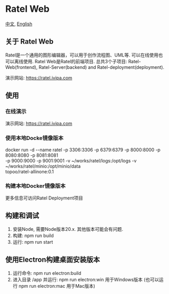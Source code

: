 # Ratel Web

[中文](README.md), [English](README.md)

## 关于 Ratel Web

Ratel是一个通用的图形编辑器，可以用于创作流程图、UML等. 可以在线使用也可以离线使用.
Ratel Web是Ratel的前端项目. 总共3个子项目: Ratel-Web(frontend), Ratel-Server(backend) and Ratel-deployment(deployment).

演示网站: <https://ratel.ivipa.com>

## 使用

### 在线演示

演示网站: <https://ratel.ivipa.com>

### 使用本地Docke镜像版本

docker run -d --name ratel -p 3306:3306 -p 6379:6379 -p 8000:8000 -p 8080:8080 -p 8081:8081 \
    -p 9000:9000 -p 9001:9001 -v ~/works/ratel/logs:/opt/logs -v ~/works/ratel/minio:/opt/minio/data \
    topoo/ratel-allinone:0.1

### 构建本地Docker镜像版本

更多信息可访问Ratel Deployment项目

## 构建和调试

1. 安装Node, 需要Node版本20.x. 其他版本可能会有问题.
2. 构建: npm run build
3. 运行: npm run start

## 使用Electron构建桌面安装版本

1. 运行命令: npm run electron:build
2. 进入目录 /app 并运行: npm run electron:win 用于Windows版本 (也可以运行 npm run electron:mac 用于Mac版本)
